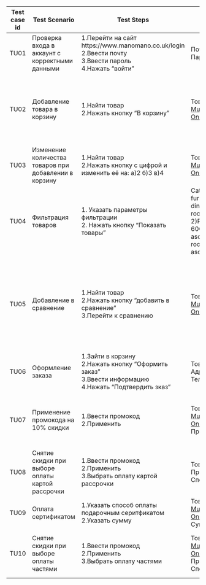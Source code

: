 
<table class="table table-striped table-bordered">
<thead>
<tr>
<th >Test case id</th>
<th>Test Scenario</th>
<th style="width: 1000px">Test Steps</th>
<th>Test Data</th>
<th>Expected results</th>
<th>Actual result</th>
<th>Pass/Fail</th>
</tr>
</thead>
<tbody>
<tr>
<td>TU01</td>
<td>Проверка входа в аккаунт с корректными данными</td>
<td>1.Перейти на сайт https://www.manomano.co.uk/login <br>2.Ввести почту<br>3.Ввести пароль<br>4.Нажать “войти”</td>
<td>Почта: <a href="mailto:surazhevkirillleonidovich@gmail.com">surazhevkirillleonidovich@gmail.com</a> <br> Пароль: Ivatsevichi12345</td>
<td>Пользователь успешно авторизован</td>
<td>As expected</td>
<td>Pass</td>
</tr>
<tr>
<td>TU02</td>
<td>Добавление товара в корзину</td>
<td>1.Найти товар<br>2.Нажать кнопку “В корзину”</td>
<td>Товар: <a href="https://www.manomano.co.uk/p/dewalt-dcs355n-18v-xr-brushless-oscillating-toolbare-unit-320572?product_id=1126240">DeWalt DCS355N 18V XR Brushless Multi-Tool with 29pc Accessory Set (Body Only)</a></td>
<td>Счетчик товаров в корзине увеличен на единицу. Нажатие кнопки ведет в корзину. Товар отображается в корзине.</td>
<td>As expected</td>
<td>Pass</td>
</tr>
<tr>
<td>TU03</td>
<td>Изменение количества товаров при добавлении в корзину</td>
<td>1.Найти товар<br>2.Нажать кнопку с цифрой и изменить её на:
а)2
б)3
в)4</td>
<td>Товар: <a href="https://www.manomano.co.uk/p/dewalt-dcs355n-18v-xr-brushless-oscillating-toolbare-unit-320572?product_id=1126240">DeWalt DCS355N 18V XR Brushless Multi-Tool with 29pc Accessory Set (Body Only)</a></td>
<td>3.Добавить в корзину</td>
<td>В корзину добавилось соответствующее количество товаров</td>
<td></td>
<td></td>
</tr>
<tr>
<td>TU04</td>
<td>Фильтрация товаров</td>
<td>1. Указать параметры фильтрации<br>2. Нажать кнопку “Показать товары”</td>
<td>Category:Garden and Outdoor>Garden furniture and toys>Garden furniture>Garden dining sets
1)Price:600-1800;Kind:Dining room;Brands:Beliani;Sorting:price ascending
2)Price:200-600;Kind:Lounge;Brands:Vidaxl;Sorting:price ascending
3)Price:1000-1500;Kind:Dining room;Brands:TecTake;Sorting:price ascending</td>
<td>Отображены товары, соответствующие критериям</td>
<td>As expected</td>
<td>Pass</td>
</tr>
<tr>
<td>TU05</td>
<td>Добавление в сравнение</td>
<td>1.Найти товар<br>2.Нажать кнопку “добавить в сравнение”<br>3.Перейти к сравнению</td>
<td>Товар: <a href="https://www.manomano.co.uk/p/dewalt-dcs355n-18v-xr-brushless-oscillating-toolbare-unit-320572?product_id=1126240">DeWalt DCS355N 18V XR Brushless Multi-Tool with 29pc Accessory Set (Body Only)</a></td>
<td>Текст кнопки изменен на “Удалить из сравнения”. Счетчик товаров в сравнении увеличен на единицу. Данный товар отображается на странице сравнений</td>
<td>As expected</td>
<td>Pass</td>
</tr>
<tr>
<td>TU06</td>
<td>Оформление заказа</td>
<td>1.Зайти в корзину<br>2.Нажать кнопку “Оформить заказ”<br>3.Ввести информацию<br>4.Нажать “Подтвердить зказ”</td>
<td>Товар:<a href="https://www.manomano.co.uk/p/dewalt-dcs355n-18v-xr-brushless-oscillating-toolbare-unit-320572?product_id=1126240">bb203_starfit_01</a><br>Адрес: “ул. Такая-то, д. 14/2”<br>Тел.: 375333631488**</td>
<td>Заказ получает статус “Оформлен, ожидает подтверждения”</td>
<td>As expected</td>
<td>Pass</td>
</tr>
<tr>
<td>TU07</td>
<td>Применение промокода на 10% скидки</td>
<td>1.Ввести промокод<br>2.Применить</td>
<td>Товар:<a href="https://www.manomano.co.uk/p/dewalt-dcs355n-18v-xr-brushless-oscillating-toolbare-unit-320572?product_id=1126240">DeWalt DCS355N 18V XR Brushless Multi-Tool with 29pc Accessory Set (Body Only)</a><br>Промокод: kokichiisarat53</td>
<td>Стоимость товара снижена на 10%(полная стоимость = 11.61; с промокодом = 10.45)</td>
<td>As expected</td>
<td>Pass</td>
</tr>
<tr>
<td>TU08</td>
<td>Снятие скидки при выборе оплаты картой рассрочки</td>
<td>1.Ввести промокод<br>2.Применить<br>3.Выбрать оплату картой рассрочки</td>
<td>Товар:<a href="https://www.manomano.co.uk/p/dewalt-dcs355n-18v-xr-brushless-oscillating-toolbare-unit-320572?product_id=1126240">bb203_starfit_01</a><br>Промокод: kokichiisarat53<br>Способ оплаты: карта рассрочки</td>
<td>Стоимость товара повышена до 11.61 (стоимость с промокодом = 10.45)</td>
<td>As expected</td>
<td>Pass</td>
</tr>
<tr>
<td>TU09</td>
<td>Оплата сертификатом</td>
<td>1.Указать способ оплаты подарочным серитфикатом<br>2.Указать сумму</td>
<td>Товар:<a href=https://www.manomano.co.uk/p/dewalt-dcs355n-18v-xr-brushless-oscillating-toolbare-unit-320572?product_id=1126240">DeWalt DCS355N 18V XR Brushless Multi-Tool with 29pc Accessory Set (Body Only)</a><br>Сумма: 100р</td>
<td>К оплате: 0р</td>
<td>As expected</td>
<td>Pass</td>
</tr>
<tr>
<td>TU10</td>
<td>Снятие скидки при выборе оплаты частями</td>
<td>1.Ввести промокод<br>2.Применить<br>3.Выбрать оплату частями</td>
<td>Товар:<a href="https://www.21vek.by/weights/bb203_starfit_01.html">DeWalt DCS355N 18V XR Brushless Multi-Tool with 29pc Accessory Set (Body Only)</a><br> Промокод: kokichiisarat53<br>Способ оплаты: оплата частями</td>
<td>Стоимость товара повышена до 11.61 (стоимость с промокодом = 10.45)</td>
<td>As expected</td>
<td>Pass</td>
</tr>
</tbody>
</table>

